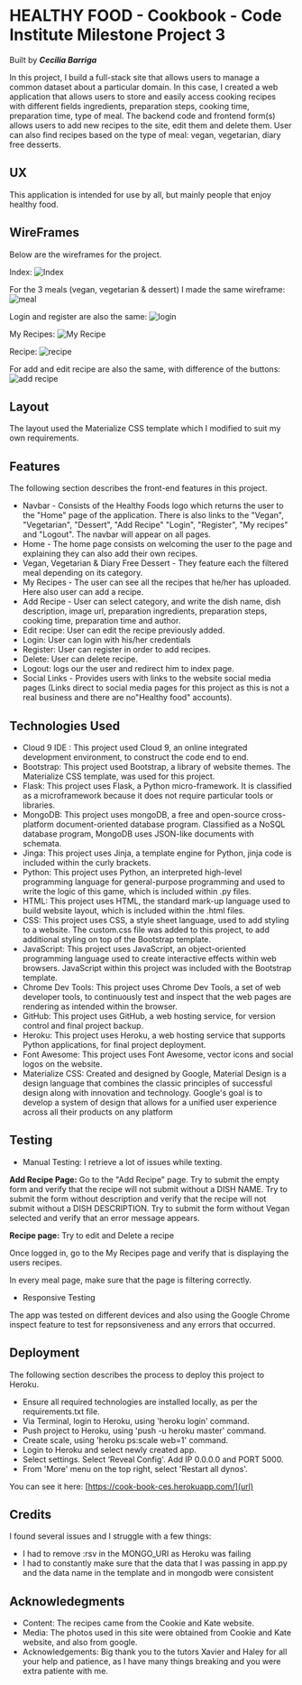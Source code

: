 # HEALTHY FOOD - Cookbook - Code Institute Milestone Project 3
Built by **_Cecilia Barriga_**

In this project, I build a full-stack site that allows users to manage a common dataset about a particular domain.
In this case, I created a web application that allows users to store and easily access cooking recipes with different fields ingredients, preparation steps, cooking time, preparation time, type of meal. 
The backend code and frontend form(s) allows users to add new recipes to the site, edit them and delete them.
User can also find recipes based on the type of meal: vegan, vegetarian, diary free desserts.


## UX
This application is intended for use by all, but mainly people that enjoy healthy food. 


## WireFrames
Below are the wireframes for the project.

Index:
![Index](https://user-images.githubusercontent.com/42648801/63551020-4bab4e80-c534-11e9-956f-4ab752959eae.png)

For the 3 meals (vegan, vegetarian & dessert) I made the same wireframe:
![meal](https://user-images.githubusercontent.com/42648801/63551091-78f7fc80-c534-11e9-8853-2f7cb90215d0.png)

Login and register are also the same:
![login](https://user-images.githubusercontent.com/42648801/63551112-857c5500-c534-11e9-8d46-f9e7589e83c3.png)

My Recipes:
![My Recipe](https://user-images.githubusercontent.com/42648801/63551130-9200ad80-c534-11e9-9111-146c27ba3db6.png)

Recipe:
![recipe](https://user-images.githubusercontent.com/42648801/63551149-9fb63300-c534-11e9-8cd2-c5d571d62531.png)

For add and edit recipe are also the same, with difference of the buttons:
![add recipe](https://user-images.githubusercontent.com/42648801/63551160-a8a70480-c534-11e9-9762-23b7b49c514c.png)


## Layout
The layout used the Materialize CSS template which I modified to suit my own requirements.


## Features
The following section describes the front-end features in this project.

- Navbar - Consists of the Healthy Foods logo which returns the user to the "Home" page of the application. There is also links to the "Vegan", "Vegetarian", "Dessert", "Add Recipe" "Login", "Register", "My recipes" and "Logout". The navbar will appear on all pages.
- Home - The home page consists on welcoming the user to the page and explaining they can also add their own recipes.
- Vegan, Vegetarian & Diary Free Dessert - They feature each the filtered meal depending on its category.
- My Recipes - The user can see all the recipes that he/her has uploaded. Here also user can add a recipe.
- Add Recipe - User can select category, and write the dish name, dish description, image url, preparation ingredients, preparation steps, cooking time, preparation time and author.
- Edit recipe: User can edit the recipe previously added.
- Login: User can login with his/her credentials
- Register: User can register in order to add recipes.
- Delete: User can delete recipe.
- Logout: logs our the user and redirect him to index page.
- Social Links - Provides users with links to the website social media pages (Links direct to social media pages for this project as this is not a real business and there are no"Healthy food" accounts).


## Technologies Used
- Cloud 9 IDE : This project used Cloud 9, an online integrated development environment, to construct the code end to end.
- Bootstrap: This project used Bootstrap, a library of website themes. The Materialize CSS template, was used for this project.
- Flask: This project uses Flask, a Python micro-framework. It is classified as a microframework because it does not require particular tools or libraries.
- MongoDB: This project uses mongoDB, a free and open-source cross-platform document-oriented database program. Classified as a NoSQL database program, MongoDB uses JSON-like documents with schemata.
- Jinga: This project uses Jinja, a template engine for Python, jinja code is included within the curly brackets.
- Python: This project uses Python, an interpreted high-level programming language for general-purpose programming and used to write the logic of this game, which is included within .py files.
- HTML: This project uses HTML, the standard mark-up language used to build website layout, which is included within the .html files.
- CSS: This project uses CSS, a style sheet language, used to add styling to a website. The custom.css file was added to this project, to add additional styling on top of the Bootstrap template.
- JavaScript: This project uses JavaScript, an object-oriented programming language used to create interactive effects within web browsers. JavaScript within this project was included with the Bootstrap template.
- Chrome Dev Tools: This project uses Chrome Dev Tools, a set of web developer tools, to continuously test and inspect that the web pages are rendering as intended within the browser.
- GitHub: This project uses GitHub, a web hosting service, for version control and final project backup.
- Heroku: This project uses Heroku, a web hosting service that supports Python applications, for final project deployment.
- Font Awesome: This project uses Font Awesome, vector icons and social logos on the website.
- Materialize CSS: Created and designed by Google, Material Design is a design language that combines the classic principles of successful design along with innovation and technology. Google's goal is to develop a system of design that allows for a unified user experience across all their products on any platform

## Testing
- Manual Testing: I retrieve a lot of issues while texting.

**Add Recipe Page:**
Go to the "Add Recipe" page.
Try to submit the empty form and verify that the recipe will not submit without a DISH NAME.
Try to submit the form without description and verify that the recipe will not submit without a DISH DESCRIPTION.
Try to submit the form without Vegan selected and verify that an error message appears.

**Recipe page:**
Try to edit and Delete a recipe

Once logged in, go to the My Recipes page and verify that is displaying the users recipes.

In every meal page, make sure that the page is filtering correctly.


- Responsive Testing

The app was tested on different devices and also using the Google Chrome inspect feature to test for repsonsiveness and any errors that occurred. 


## Deployment
The following section describes the process to deploy this project to Heroku.

- Ensure all required technologies are installed locally, as per the requirements.txt file.
- Via Terminal, login to Heroku, using 'heroku login' command. 
- Push project to Heroku, using 'push -u heroku master' command.
- Create scale, using 'heroku ps:scale web=1' command.
- Login to Heroku and select newly created app.
- Select settings. Select ‘Reveal Config'. Add IP 0.0.0.0 and PORT 5000.
- From 'More' menu on the top right, select 'Restart all dynos'.

You can see it here: [https://cook-book-ces.herokuapp.com/](url)


## Credits
I found several issues and I struggle with a few things:
- I had to remove :rsv in the MONGO_URI as Heroku was failing
- I had to constantly make sure that the data that I was passing in app.py and the data name in the template and in mongodb were consistent 


## Acknowledegments
- Content: The recipes came from the Cookie and Kate website.
- Media: The photos used in this site were obtained from Cookie and Kate website, and also from google.
- Acknowledgements: Big thank you to the tutors Xavier and Haley for all your help and patience, as I have many things breaking and you were extra patiente with me.

